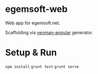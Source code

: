 egemsoft-web
============

Web app for egemsoft.net.

Scaffolding via [yeoman-angular](https://github.com/yeoman/generator-angular) generator.

Setup & Run
===========
```npm install```
```grunt test```
```grunt serve```
